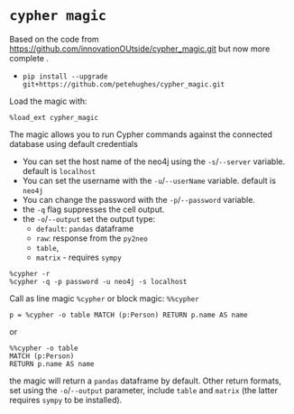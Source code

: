 # `cypher magic`

Based on the code from https://github.com/innovationOUtside/cypher_magic.git but now more complete .

- `pip install --upgrade git+https://github.com/petehughes/cypher_magic.git`

Load the magic with:

`%load_ext cypher_magic`

The magic allows you to run Cypher commands against the connected database using default credentials

- You can set the host name of the neo4j using the `-s`/`--server` variable. default is `localhost`
- You can set the username with the `-u`/`--userName` variable. default is `neo4j`
- You can change the password with the `-p`/`--password` variable.
- the `-q` flag suppresses the cell output.
- the `-o`/`--output` set the output type:
  - `default`: `pandas` dataframe
  - `raw`: response from the `py2neo`
  - `table`,
  - `matrix` - requires `sympy`

```
%cypher -r
%cypher -q -p password -u neo4j -s localhost
```

Call as line magic `%cypher` or block magic: `%%cypher`

```
p = %cypher -o table MATCH (p:Person) RETURN p.name AS name
```

or

```
%%cypher -o table
MATCH (p:Person)
RETURN p.name AS name
```

the magic will return a `pandas` dataframe by default. Other return formats, set using the `-o`/`--output` parameter, include `table` and `matrix` (the latter requires `sympy` to be installed).
